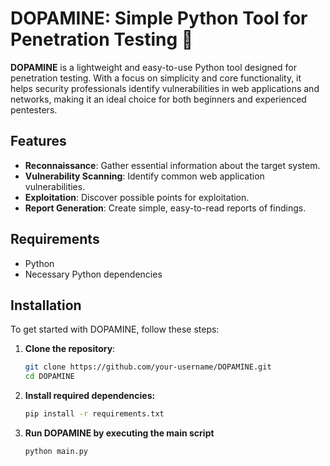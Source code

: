 # DOPAMINE: Simple Python Tool for Penetration Testing 🐬

**DOPAMINE** is a lightweight and easy-to-use Python tool designed for penetration testing. With a focus on simplicity and core functionality, it helps security professionals identify vulnerabilities in web applications and networks, making it an ideal choice for both beginners and experienced pentesters.

## Features

- **Reconnaissance**: Gather essential information about the target system.
- **Vulnerability Scanning**: Identify common web application vulnerabilities.
- **Exploitation**: Discover possible points for exploitation.
- **Report Generation**: Create simple, easy-to-read reports of findings.

## Requirements

- Python
- Necessary Python dependencies

## Installation

To get started with DOPAMINE, follow these steps:

1. **Clone the repository**:

   ```bash
   git clone https://github.com/your-username/DOPAMINE.git
   cd DOPAMINE
   ```

2. **Install required dependencies:**

   ```bash
   pip install -r requirements.txt
   ```

3. **Run DOPAMINE by executing the main script**

   ```bash
   python main.py
   ```
